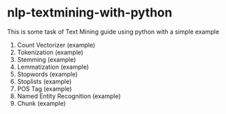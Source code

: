 # nlp-textmining-with-python

This is some task of Text Mining guide using python with a simple example

1. Count Vectorizer (example)
2. Tokenization (example)
3. Stemming (example)
4. Lemmatization (example)
5. Stopwords (example)
6. Stoplists (example)
7. POS Tag (example)
8. Named Entity Recognition (example)
9. Chunk (example)
